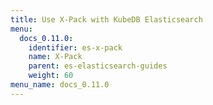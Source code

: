 ```yaml
---
title: Use X-Pack with KubeDB Elasticsearch
menu:
  docs_0.11.0:
    identifier: es-x-pack
    name: X-Pack
    parent: es-elasticsearch-guides
    weight: 60
menu_name: docs_0.11.0
---
```

